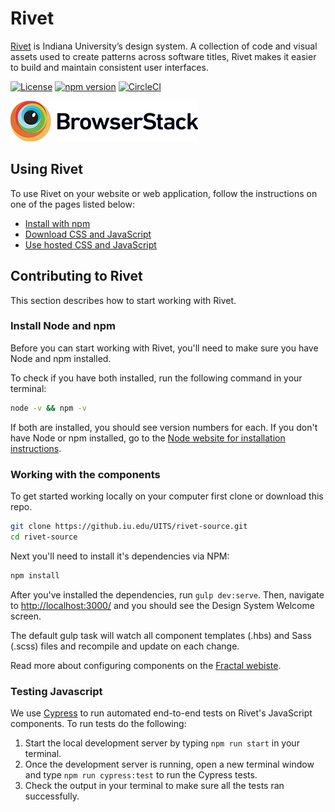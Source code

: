 # Rivet

[Rivet](https://rivet.iu.edu/) is Indiana University’s design system. A collection of code and visual assets used to create patterns across software titles, Rivet makes it easier to build and maintain consistent user interfaces.

[![License](https://img.shields.io/badge/License-BSD%203--Clause-blue.svg)](https://opensource.org/licenses/BSD-3-Clause) [![npm version](https://img.shields.io/npm/v/rivet-uits.svg?style=flat)](https://www.npmjs.com/package/rivet-uits) [![CircleCI](https://circleci.com/gh/indiana-university/rivet-source.svg?style=shield&circle-token=:circle-token)](https://circleci.com/gh/indiana-university/rivet-source)

![Browserstack logo](./src/components/_extras/Browserstack-logo@2x.png)

## Using Rivet

To use Rivet on your website or web application, follow the instructions on one of the pages listed below:

- [Install with npm](https://rivet.iu.edu/getting-started/npm/)
- [Download CSS and JavaScript](https://rivet.iu.edu/components/#download-rivet)
- [Use hosted CSS and JavaScript](https://rivet.iu.edu/components/#hosted-css-and-javascript)

## Contributing to Rivet

This section describes how to start working with Rivet.

### Install Node and npm

Before you can start working with Rivet, you'll need to make sure you have Node and npm installed.

To check if you have both installed, run the following command in your terminal:

```sh
node -v && npm -v
```

If both are installed, you should see version numbers for each. If you don't have Node or npm installed, go to the [Node website for installation instructions](https://nodejs.org/en/download/).

### Working with the components
To get started working locally on your computer first clone or download this repo.

```sh
git clone https://github.iu.edu/UITS/rivet-source.git
cd rivet-source
```

Next you'll need to install it's dependencies via NPM:

```sh
npm install
```

After you've installed the dependencies, run `gulp dev:serve`. Then, navigate to [http://localhost:3000/](http://localhost:3000/) and you should see the Design System Welcome screen.

The default gulp task will watch all component templates (.hbs) and Sass (.scss) files and recompile and update on each change.

Read more about configuring components on the [Fractal webiste](http://fractal.build/guide/components).

### Testing Javascript
We use [Cypress](https://www.cypress.io/) to run automated end-to-end tests on Rivet's JavaScript components. To run tests do the following:

1. Start the local development server by typing `npm run start` in your terminal.
2. Once the development server is running, open a new terminal window and type `npm run cypress:test` to run the Cypress tests.
3. Check the output in your terminal to make sure all the tests ran successfully.